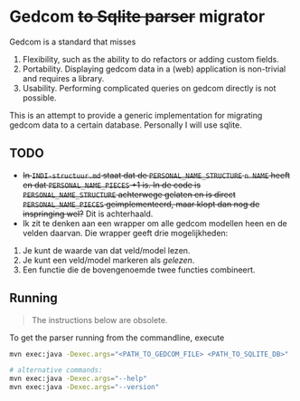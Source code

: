 # Gedcom ~~to Sqlite parser~~ migrator

Gedcom is a standard that misses
1. Flexibility, such as the ability to do refactors or adding custom fields.
2. Portability. Displaying gedcom data in a (web) application is non-trivial and requires a library.
3. Usability. Performing complicated queries on gedcom directly is not possible.

This is an attempt to provide a generic implementation for migrating gedcom data to
a certain database. Personally I will use sqlite.

## TODO

- ~~In `INDI-structuur.md` staat dat de `PERSONAL_NAME_STRUCTURE` `n NAME` heeft en dat
`PERSONAL_NAME_PIECES` +1 is. In de code is `PERSONAL_NAME_STRUCTURE` achterwege
gelaten en is direct `PERSONAL_NAME_PIECES` geimplementeerd, maar klopt dan nog de
inspringing wel?~~ Dit is achterhaald.
- Ik zit te denken aan een wrapper om alle gedcom modellen heen en de velden daarvan.
Die wrapper geeft drie mogelijkheden:
1. Je kunt de waarde van dat veld/model lezen.
2. Je kunt een veld/model markeren als _gelezen_.
3. Een functie die de bovengenoemde twee functies combineert.

## Running

> The instructions below are obsolete.

To get the parser running from the commandline, execute

```bash
mvn exec:java -Dexec.args="<PATH_TO_GEDCOM_FILE> <PATH_TO_SQLITE_DB>"

# alternative commands:
mvn exec:java -Dexec.args="--help"
mvn exec:java -Dexec.args="--version"
```
